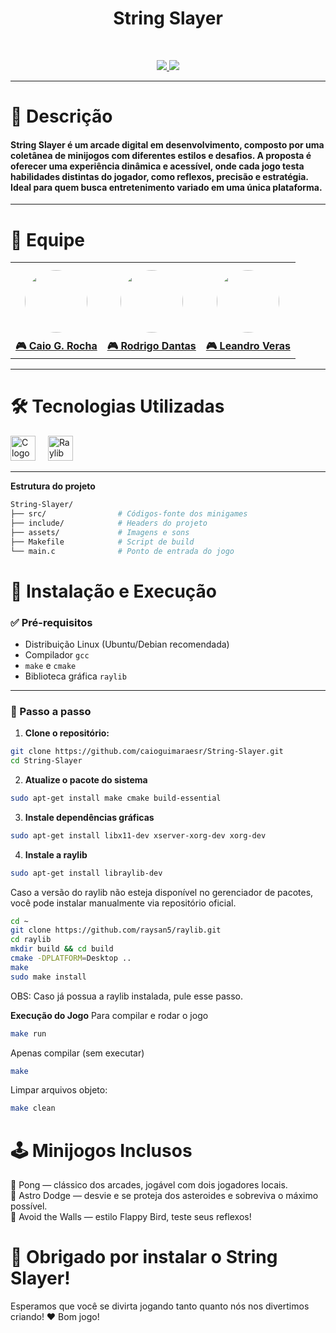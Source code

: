 <h1 align="center">
  String Slayer
</h1>

<br>
<p align="center">
  <a href="#"> <img src="https://img.shields.io/badge/C-00599C?style=for-the-badge&logo=c&logoColor=white" /> </a>
  <a href="https://www.raylib.com/"> <img src="https://img.shields.io/badge/Raylib-000000?style=for-the-badge&logoColor=white" /> </a>
</p>

---

<h1><strong>🎸 Descrição</strong></h1>

<h4>
String Slayer é um arcade digital em desenvolvimento, composto por uma coletânea de minijogos com diferentes estilos e desafios. A proposta é oferecer uma experiência dinâmica e acessível, onde cada jogo testa habilidades distintas do jogador, como reflexos, precisão e estratégia. Ideal para quem busca entretenimento variado em uma única plataforma.
</h4>

---

<h1><strong>👥 Equipe</strong></h1>

<p align="center">
<table>
  <tr>
    <td align="center">
      <a href="https://github.com/caioguimaraesr">
        <img src="https://avatars.githubusercontent.com/caioguimaraesr" width="100" style="border-radius: 50%; margin: 10px;" />
        <br><strong>🎮 Caio G. Rocha</strong>
      </a>
    </td>
    <td align="center">
      <a href="https://github.com/rodrigo603">
        <img src="https://avatars.githubusercontent.com/rodrigo603" width="100" style="border-radius: 50%; margin: 10px;" />
        <br><strong>🎮 Rodrigo Dantas</strong>
      </a>
    </td>
    <td align="center">
      <a href="https://github.com/leoVeraas">
        <img src="https://avatars.githubusercontent.com/leoVeraas" width="100" style="border-radius: 50%; margin: 10px;" />
        <br><strong>🎮 Leandro Veras</strong>
      </a>
    </td>
  </tr>
</table>
</p>

---

<h1><strong>🛠️ Tecnologias Utilizadas</strong></h1>

<div align="left">
  <img src="https://cdn.jsdelivr.net/gh/devicons/devicon/icons/c/c-original.svg" height="40" alt="C logo" />
  <img width="12" />
  <img src="https://www.raylib.com/favicon.ico" height="40" alt="Raylib logo" />
</div>

---

**Estrutura do projeto**

```bash
String-Slayer/
├── src/                # Códigos-fonte dos minigames
├── include/            # Headers do projeto
├── assets/             # Imagens e sons
├── Makefile            # Script de build
└── main.c              # Ponto de entrada do jogo
``` 

<h1><strong>🚀 Instalação e Execução</strong></h1>

### ✅ Pré-requisitos

- Distribuição Linux (Ubuntu/Debian recomendada)
- Compilador `gcc`
- `make` e `cmake`
- Biblioteca gráfica `raylib`

---
### 🔧 Passo a passo

1. **Clone o repositório:**

```bash
git clone https://github.com/caioguimaraesr/String-Slayer.git
cd String-Slayer

````
2. **Atualize o pacote do sistema**

```bash
sudo apt-get install make cmake build-essential
```
3. **Instale dependências gráficas**
   
```bash
sudo apt-get install libx11-dev xserver-xorg-dev xorg-dev
```

4. **Instale a raylib**

```bash
sudo apt-get install libraylib-dev
```
Caso a versão do raylib não esteja disponível no gerenciador de pacotes, você pode instalar manualmente via repositório oficial. 
```bash
cd ~ 
git clone https://github.com/raysan5/raylib.git
cd raylib
mkdir build && cd build
cmake -DPLATFORM=Desktop ..
make
sudo make install
```
OBS: Caso já possua a raylib instalada, pule esse passo.

**Execução do Jogo**
Para compilar e rodar o jogo
```bash
make run
```
Apenas compilar (sem executar)
```bash
make
```
Limpar arquivos objeto:
```bash
make clean
```

<h1><strong>🕹️ Minijogos Inclusos</strong></h1>

<p> 
🏓 Pong — clássico dos arcades, jogável com dois jogadores locais. <br>
🚀 Astro Dodge — desvie e se proteja dos asteroides e sobreviva o máximo possível.<br>
🐤 Avoid the Walls — estilo Flappy Bird, teste seus reflexos!
</p>


<h1> 🎉 Obrigado por instalar o String Slayer! </h1>
Esperamos que você se divirta jogando tanto quanto nós nos divertimos criando! ❤️ 
Bom jogo!
